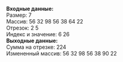 **Входные данные:**  
Размер: 7  
Массив: 56 32 98 56 38 64 22  
Отрезок: 2 5  
Индекс и значение: 6 26  
**Выходные данные:**  
Сумма на отрезке: 224  
Измененный массив: 56 32 98 56 38 90 22  
